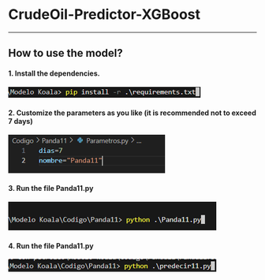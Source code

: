 # CrudeOil-Predictor-XGBoost

---

## How to use the model?

#### 1. Install the dependencies.  
![Tutorial0](/images/Tutorial0.png)

#### 2. Customize the parameters as you like (it is recommended not to exceed 7 days)  
![Tutorial1](/images/Tutorial1.png)

#### 3. Run the file **Panda11.py**  
![Tutorial2](/images/Tutorial2.png)

#### 4. Run the file **Panda11.py**  
![Tutorial3](/images/Tutorial3.png)
